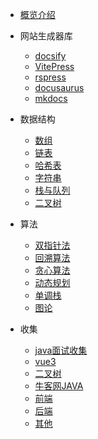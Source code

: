 <!-- docs/_sidebar.md -->

<!-- 路由 -->
<!-- 必须要有README.md，要不/路由找不到，之后看找到什么方法解决一下 -->
* [概览介绍](/)
- 网站生成器库
    - [docsify](docsify/guide.md)
    - [VitePress](vite-press/guide.md)
    - [rspress](rspress/guide.md)
    - [docusaurus](docusaurus/guide.md)
    - [mkdocs](mkdocs/guide.md)

- 数据结构

  - [数组](data-structure/array.md)
  - [链表](data-structure/list-node.md)
  - [哈希表](data-structure/hash-table.md)
  - [字符串](data-structure/string.md)
  - [栈与队列](data-structure/stack-queue.md)
  - [二叉树](data-structure/binary-tree.md)

- 算法

  - [双指针法](algorithm/double-pointer.md)
  - [回溯算法](algorithm/backtracking.md)
  - [贪心算法](algorithm/greedy.md)
  - [动态规划](algorithm/dynamic-programming.md)
  - [单调栈](algorithm/monotonic-stack.md)
  - [图论](algorithm/graph-thoery.md)

- 收集

  - [java面试收集](collect/java.md)
  - [vue3](collect/vue3.md)
  - [二叉树](collect/tree-node.md)
  - [牛客网JAVA](collect/nowcoder.md)
  - [前端](collect/front-end.md)
  - [后端](collect/back-end.md)
  - [其他](collect/other.md)
